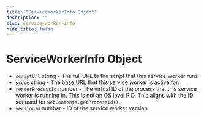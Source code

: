 ```yaml
---
title: "ServiceWorkerInfo Object"
description: ""
slug: service-worker-info
hide_title: false
---
```


# ServiceWorkerInfo Object

* `scriptUrl` string - The full URL to the script that this service worker runs
* `scope` string - The base URL that this service worker is active for.
* `renderProcessId` number - The virtual ID of the process that this service worker is running in.  This is not an OS level PID.  This aligns with the ID set used for `webContents.getProcessId()`.
* `versionId` number - ID of the service worker version
